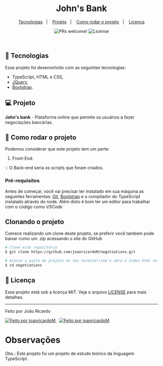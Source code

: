 <h1 align="center">John's Bank</h1>

<p align="center">
  <a href="#-tecnologias">Tecnologias</a>&nbsp;&nbsp;&nbsp;|&nbsp;&nbsp;&nbsp;
  <a href="#-projeto">Projeto</a>&nbsp;&nbsp;&nbsp;|&nbsp;&nbsp;&nbsp;
  <a href="#-tecnologias">Como rodar o projeto</a>&nbsp;&nbsp;&nbsp;|&nbsp;&nbsp;&nbsp;
  <a href="#-licença">Licença</a>
  
</p>

<p align="center">
 <img src="https://img.shields.io/static/v1?label=PRs&message=welcome&color=7159c1&labelColor=000000" alt="PRs welcome!" />

  <img alt="License" src="https://img.shields.io/static/v1?label=license&message=MIT&color=7159c1&labelColor=000000">

</p>

<br>

## 🚀 Tecnologias

Esse projeto foi desenvolvido com as seguintes tecnologias:

- TypeScript, HTML e CSS,
- [JQuery](https://www.npmjs.com/package/@types/jquery),
- [Bootstrap](https://getbootstrap.com/).

## 💻 Projeto

**John's bank** - Plataforma online que permite os usuários a fazer negociações bancárias.

## 🚀 Como rodar o projeto

Podemos considerar que este projeto tem um parte:

1. Front-End.

💡 O Back-end seria os scripts que foram criados.

### Pré-requisitos

Antes de começar, você vai precisar ter instalado em sua máquina as seguintes ferramentas:
[Git](https://git-scm.com), [Bootstrap](https://getbootstrap.com/) e o compilador do TypeScript instalado através do node.
Além disto é bom ter um editor para trabalhar com o código como _VSCode_

## Clonando o projeto

Comece realizando um clone deste projeto, se preferir você também pode baixar como um .zip acessando o site do GitHub

```bash
# Clone este repositório
$ git clone https://github.com/joaoricardoM/negotiations.git

# Acesse a pasta do projeto no seu terminal/cmd e abra o index.html no seu navegador
$ cd negotiations
```

## 📝 Licença

Esse projeto está sob a licença MIT. Veja o arquivo [LICENSE](LICENSE.md) para mais detalhes.

---

Feito por João Ricardo
<br>

<a href="https://www.linkedin.com/in/joaormiranda/">
  <img alt="Feito por joaoricardoM" src="https://img.shields.io/badge/-LinkedIn-blue?style=flat&logo=Linkedin&logoColor=white&link=https://www.linkedin.com/in/joaormiranda/">
</a>

<a href="https://www.linkedin.com/in/joaormiranda/" style="margin-left: 8px;">
  <img alt="Feito por joaoricardoM" src="https://img.shields.io/badge/-GitHub-grey?style=flat&logo=GitHub&logoColor=white&link=https://github.com/joaoricardoM">
</a>


# Observações

Obs.: Este projeto foi um projeto de estudo teórico da linguagem TypeScript. 
